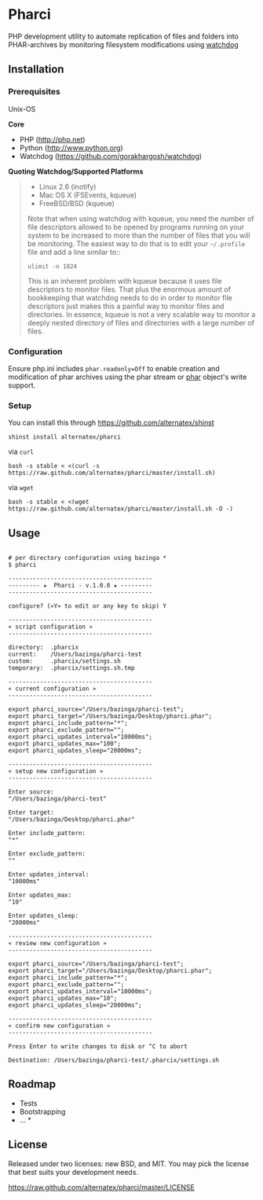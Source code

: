 Pharci
=============

PHP development utility to automate replication of files and folders into PHAR-archives by monitoring filesystem modifications using [watchdog](https://github.com/gorakhargosh/watchdog/)

Installation
------------

### Prerequisites

Unix-OS

**Core**
* PHP (http://php.net)
* Python (http://www.python.org)
* Watchdog (https://github.com/gorakhargosh/watchdog)


**Quoting Watchdog/Supported Platforms**
> * Linux 2.6 (inotify)
> * Mac OS X (FSEvents, kqueue)
> * FreeBSD/BSD (kqueue)
> 
> Note that when using watchdog with kqueue, you need the
> number of file descriptors allowed to be opened by programs
> running on your system to be increased to more than the
> number of files that you will be monitoring. The easiest way
> to do that is to edit your ``~/.profile`` file and add
> a line similar to::
> 
>     ulimit -n 1024
> 
> This is an inherent problem with kqueue because it uses
> file descriptors to monitor files. That plus the enormous
> amount of bookkeeping that watchdog needs to do in order
> to monitor file descriptors just makes this a painful way
> to monitor files and directories. In essence, kqueue is
> not a very scalable way to monitor a deeply nested
> directory of files and directories with a large number of
> files.

### Configuration

Ensure php.ini includes `phar.readonly=Off` to enable creation and modification of phar archives using the phar stream or [phar](http://php.net/manual/ru/class.phar.php) object's write support.

### Setup

You can install this through https://github.com/alternatex/shinst

`shinst install alternatex/pharci`

via `curl`

`bash -s stable < <(curl -s https://raw.github.com/alternatex/pharci/master/install.sh)`

via `wget`

`bash -s stable < <(wget https://raw.github.com/alternatex/pharci/master/install.sh -O -)`

Usage
-------------

```shell

# per directory configuration using bazinga *
$ pharci

-----------------------------------------
--------- ★  Pharci - v.1.0.0 ★ ---------
-----------------------------------------

configure? («Y» to edit or any key to skip) Y

-----------------------------------------
« script configuration » 
-----------------------------------------

directory: 	.pharcix
current: 	/Users/bazinga/pharci-test
custom: 	.pharcix/settings.sh
temporary: 	.pharcix/settings.sh.tmp

-----------------------------------------
« current configuration » 
-----------------------------------------

export pharci_source="/Users/bazinga/pharci-test";
export pharci_target="/Users/bazinga/Desktop/pharci.phar";
export pharci_include_pattern="*";
export pharci_exclude_pattern="";
export pharci_updates_interval="10000ms";
export pharci_updates_max="100";
export pharci_updates_sleep="20000ms";

-----------------------------------------
« setup new configuration » 
-----------------------------------------

Enter source:
"/Users/bazinga/pharci-test"

Enter target:
"/Users/bazinga/Desktop/pharci.phar"

Enter include_pattern:
"*"

Enter exclude_pattern:
""

Enter updates_interval:
"10000ms"

Enter updates_max:
"10"

Enter updates_sleep:
"20000ms"

-----------------------------------------
« review new configuration » 
-----------------------------------------

export pharci_source="/Users/bazinga/pharci-test";
export pharci_target="/Users/bazinga/Desktop/pharci.phar";
export pharci_include_pattern="*";
export pharci_exclude_pattern="";
export pharci_updates_interval="10000ms";
export pharci_updates_max="10";
export pharci_updates_sleep="20000ms";

-----------------------------------------
« confirm new configuration » 
-----------------------------------------

Press Enter to write changes to disk or ^C to abort

Destination: /Users/bazinga/pharci-test/.pharcix/settings.sh

```

Roadmap
-------------
- Tests
- Bootstrapping
- ... *

License
-------------
Released under two licenses: new BSD, and MIT. You may pick the
license that best suits your development needs.

https://raw.github.com/alternatex/pharci/master/LICENSE